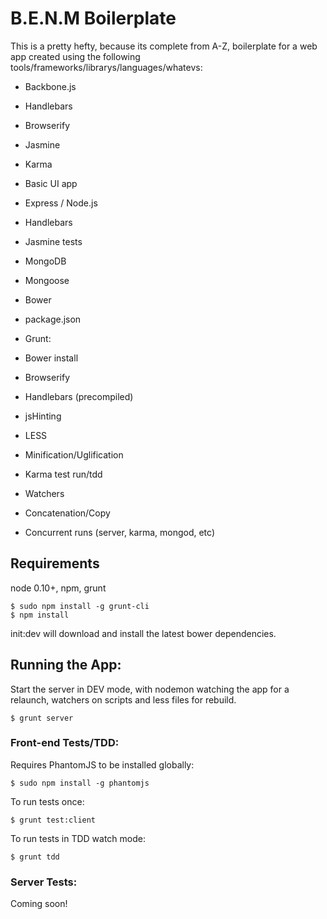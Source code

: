 # B.E.N.M Boilerplate

This is a pretty hefty, because its complete from A-Z, boilerplate for a web app
created using the following tools/frameworks/librarys/languages/whatevs:

 * Backbone.js
  * Handlebars
  * Browserify
  * Jasmine
  * Karma
  * Basic UI app
 * Express / Node.js
  * Handlebars
  * Jasmine tests
 * MongoDB
  * Mongoose

 * Bower
  * package.json
 * Grunt:
  * Bower install
  * Browserify
  * Handlebars (precompiled)
  * jsHinting
  * LESS
  * Minification/Uglification
  * Karma test run/tdd
  * Watchers
  * Concatenation/Copy
  * Concurrent runs (server, karma, mongod, etc)

## Requirements

node 0.10+, npm, grunt

    $ sudo npm install -g grunt-cli
    $ npm install

init:dev will download and install the latest bower dependencies.

## Running the App:

Start the server in DEV mode, with nodemon watching the app for a relaunch,
watchers on scripts and less files for rebuild.

    $ grunt server

### Front-end Tests/TDD:

Requires PhantomJS to be installed globally:

    $ sudo npm install -g phantomjs

To run tests once:

    $ grunt test:client

To run tests in TDD watch mode:

    $ grunt tdd

### Server Tests:

Coming soon!
